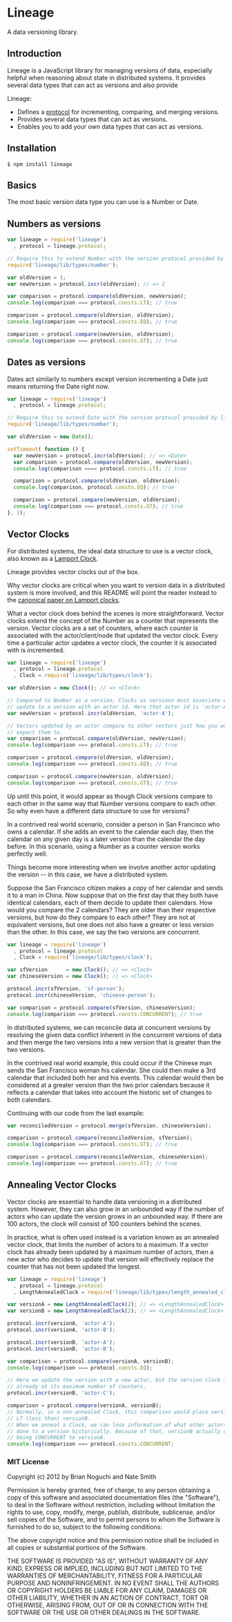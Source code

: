Lineage
=======

A data versioning library.

## Introduction

Lineage is a JavaScript library for managing versions of data, especially
helpful when reasoning about state in distributed systems. It provides several
data types that can act as versions and also provide

Lineage:

- Defines a [protocol](https://github.com/codeparty/protocoljs) for
  incrementing, comparing, and merging versions.
- Provides several data types that can act as versions.
- Enables you to add your own data types that can act as versions.

## Installation

```
$ npm install lineage
```

## Basics

The most basic version data type you can use is a Number or Date.

## Numbers as versions

```javascript
var lineage = require('lineage')
  , protocol = lineage.protocol;

// Require this to extend Number with the version protocol provided by lineage.
require('lineage/lib/types/number');

var oldVersion = 1;
var newVersion = protocol.incr(oldVersion); // => 2

var comparison = protocol.compare(oldVersion, newVersion);
console.log(comparison === protocol.consts.LT); // true

comparison = protocol.compare(oldVersion, oldVersion);
console.log(comparison === protocol.consts.EQ); // true

comparison = protocol.compare(newVersion, oldVersion);
console.log(comparison === protocol.consts.GT); // true
```

## Dates as versions

Dates act similarly to numbers except version incrementing a Date just means
returning the Date right now.

```javascript
var lineage = require('lineage')
  , protocol = lineage.protocol;

// Require this to extend Date with the version protocol provided by lineage
require('lineage/lib/types/number');

var oldVersion = new Date();

setTimeout( function () {
  var newVersion = protocol.incr(oldVersion); // => <Date>
  var comparison = protocol.compare(oldVersion, newVersion);
  console.log(comparison ==== protocol.consts.LT); // true

  comparison = protocol.compare(oldVersion, oldVersion);
  console.log(comparison, protocol.consts.EQ); // true

  comparison = protocol.compare(newVersion, oldVersion);
  console.log(comparison === protocol.consts.GT); // true
}, 1);
```

## Vector Clocks

For distributed systems, the ideal data structure to use is a vector clock,
also known as a [Lamport Clock](http://en.wikipedia.org/wiki/Lamport_timestamps).

Lineage provides vector clocks out of the box.

Why vector clocks are critical when you want to version data in a distributed
system is more involved, and this README will point the reader instead to the
[canonical paper on Lamport
clocks](http://research.microsoft.com/en-us/um/people/lamport/pubs/time-clocks.pdf).

What a vector clock does behind the scenes is more straightforward. Vector
clocks extend the concept of the Number as a counter that represents the
version. Vector clocks are a set of counters, where each counter is associated
with the actor/client/node that updated the vector clock. Every time a
particular actor updates a vector clock, the counter it is associated with is
incremented.

```JavaScript
var lineage = require('lineage')
  , protocol = lineage.protocol
  , Clock = require('lineage/lib/types/clock');

var oldVersion = new Clock(); // => <Clock>

// Compared to Number as a version, Clocks as versions must associate every
// update to a version with an actor id. Here that actor id is 'actor-A'
var newVersion = protocol.incr(oldVersion, 'actor-A');

// Vectors updated by an actor compare to other vectors just how you would
// expect them to.
var comparison = protocol.compare(oldVersion, newVersion);
console.log(comparison === protocol.consts.LT); // true

comparison = protocol.compare(oldVersion, oldVersion);
console.log(comparison === protocol.consts.EQ); // true

comparison = protocol.compare(newVersion, oldVersion);
console.log(comparison === protocol.consts.GT); // true
```

Up until this point, it would appear as though Clock versions compare to each
other in the same way that Number versions compare to each other. So why even
have a different data structure to use for versions?

In a contrived real world scenario, consider a person in San Francisco who owns
a calendar. If she adds an event to the calendar each day, then the calendar on
any given day is a later version than the calendar the day before. In this
scenario, using a Number as a counter version works perfectly well.

Things become more interesting when we involve another actor updating the
version -- in this case, we have a distributed system.

Suppose the San Francisco citizen makes a copy of her calendar and sends it to
a man in China. Now suppose that on the first day that they both have identical
calendars, each of them decide to update their calendars. How would you compare
the 2 calendars? They are older than their respective versions, but how do they
compare to each other? They are not at equivalent versions, but one does not
also have a greater or less version than the other. In this case, we say the
two versions are concurrent.

```javascript
var lineage = require('lineage')
  , protocol = lineage.protocol
  , Clock = require('lineage/lib/types/clock');

var sfVersion      = new Clock(); // => <Clock>
var chineseVersion = new Clock(); // => <Clock>

protocol.incr(sfVersion, 'sf-person');
protocol.incr(chineseVersion, 'chinese-person');

var comparison = protocol.compare(sfVersion, chineseVersion);
console.log(comparison === protocol.consts.CONCURRENT); // true
```

In distributed systems, we can reconcile data at concurrent versions by
resolving the given data conflict inherent in the concurrent versions of data
and then merge the two versions into a new version that is greater than the two
versions.

In the contrived real world example, this could occur if the Chinese man sends
the San Francisco woman his calendar. She could then make a 3rd calendar that
included both her and his events. This calendar would then be considered at a
greater version than the two prior calendars because it reflects a calendar
that takes into account the historic set of changes to both calendars.

Continuing with our code from the last example:

```javascript
var reconciledVersion = protocol.merge(sfVersion, chineseVersion);

comparison = protocol.compare(reconciledVersion, sfVersion);
console.log(comparison === protocol.consts.GT); // true

comparison = protocol.compare(reconciledVersion, chineseVersion);
console.log(comparison === protocol.consts.GT); // true
```

## Annealing Vector Clocks

Vector clocks are essential to handle data versioning in a distributed system.
However, they can also grow in an unbounded way if the number of actors who can
update the version grows in an unbounded way. If there are 100 actors, the
clock will consist of 100 counters behind the scenes.

In practice, what is often used instead is a variation known as an annealed
vector clock, that limits the number of actors to a maximum. If a vector clock
has already been updated by a maximum number of actors, then a new actor who
decides to update that version will effectively replace the counter that has
not been updated the longest.

```javascript
var lineage = require('lineage')
  , protocol = lineage.protocol
  , LengthAnnealedClock = require('lineage/lib/types/length_annealed_clock');

var versionA = new LengthAnnealedClock(2); // => <LengthAnnealedClock>
var versionB = new LengthAnnealedClock(2); // => <LengthAnnealedClock>

protocol.incr(versionA, 'actor-A');
protocol.incr(versionA, 'actor-B');

protocol.incr(versionB, 'actor-A');
protocol.incr(versionB, 'actor-B');

var comparison = protocol.compare(versionA, versionB);
console.log(comparison === protocol.consts.EQ);

// Here we update the version with a new actor, but the version clock is
// already at its maximum number of counters.
protocol.incr(versionB, 'actor-C');

comparison = protocol.compare(versionA, versionB);
// Normally, in a non-annealed Clock, this comparison would place versionA as
// LT (less than) versionB.
// When we anneal a Clock, we can lose information of what other actors have
// done to a version historically. Because of that, versionB actually counts as
// being CONCURRENT to versionA.
console.log(comparison === protocol.consts.CONCURRENT;
```

### MIT License
Copyright (c) 2012 by Brian Noguchi and Nate Smith

Permission is hereby granted, free of charge, to any person obtaining a copy
of this software and associated documentation files (the "Software"), to deal
in the Software without restriction, including without limitation the rights
to use, copy, modify, merge, publish, distribute, sublicense, and/or sell
copies of the Software, and to permit persons to whom the Software is
furnished to do so, subject to the following conditions:

The above copyright notice and this permission notice shall be included in
all copies or substantial portions of the Software.

THE SOFTWARE IS PROVIDED "AS IS", WITHOUT WARRANTY OF ANY KIND, EXPRESS OR
IMPLIED, INCLUDING BUT NOT LIMITED TO THE WARRANTIES OF MERCHANTABILITY,
FITNESS FOR A PARTICULAR PURPOSE AND NONINFRINGEMENT. IN NO EVENT SHALL THE
AUTHORS OR COPYRIGHT HOLDERS BE LIABLE FOR ANY CLAIM, DAMAGES OR OTHER
LIABILITY, WHETHER IN AN ACTION OF CONTRACT, TORT OR OTHERWISE, ARISING FROM,
OUT OF OR IN CONNECTION WITH THE SOFTWARE OR THE USE OR OTHER DEALINGS IN
THE SOFTWARE.
